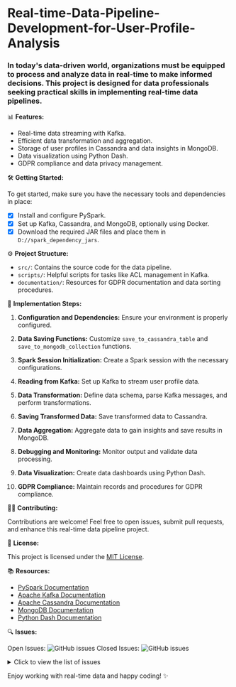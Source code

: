 # Real-time-Data-Pipeline-Development-for-User-Profile-Analysis

### In today's data-driven world, organizations must be equipped to process and analyze data in real-time to make informed decisions. This project is designed for data professionals seeking practical skills in implementing real-time data pipelines.

📊 **Features:**

- Real-time data streaming with Kafka.
- Efficient data transformation and aggregation.
- Storage of user profiles in Cassandra and data insights in MongoDB.
- Data visualization using Python Dash.
- GDPR compliance and data privacy management.

🛠️ **Getting Started:**

To get started, make sure you have the necessary tools and dependencies in place:

- [x] Install and configure PySpark.
- [x] Set up Kafka, Cassandra, and MongoDB, optionally using Docker.
- [x] Download the required JAR files and place them in `D://spark_dependency_jars`.

⚙️ **Project Structure:**

- `src/`: Contains the source code for the data pipeline.
- `scripts/`: Helpful scripts for tasks like ACL management in Kafka.
- `documentation/`: Resources for GDPR documentation and data sorting procedures.

🚀 **Implementation Steps:**

1. **Configuration and Dependencies:** Ensure your environment is properly configured.

2. **Data Saving Functions:** Customize `save_to_cassandra_table` and `save_to_mongodb_collection` functions.

3. **Spark Session Initialization:** Create a Spark session with the necessary configurations.

4. **Reading from Kafka:** Set up Kafka to stream user profile data.

5. **Data Transformation:** Define data schema, parse Kafka messages, and perform transformations.

6. **Saving Transformed Data:** Save transformed data to Cassandra.

7. **Data Aggregation:** Aggregate data to gain insights and save results in MongoDB.

8. **Debugging and Monitoring:** Monitor output and validate data processing.

9. **Data Visualization:** Create data dashboards using Python Dash.

10. **GDPR Compliance:** Maintain records and procedures for GDPR compliance.

👨‍💻 **Contributing:**

Contributions are welcome! Feel free to open issues, submit pull requests, and enhance this real-time data pipeline project.

📜 **License:**

This project is licensed under the [MIT License](LICENSE.md).

📚 **Resources:**

- [PySpark Documentation](https://spark.apache.org/docs/latest/api/python/index.html)
- [Apache Kafka Documentation](https://kafka.apache.org/documentation)
- [Apache Cassandra Documentation](https://cassandra.apache.org/doc/latest/)
- [MongoDB Documentation](https://docs.mongodb.com/)
- [Python Dash Documentation](https://dash.plotly.com/)



🔍 **Issues:**

Open Issues: ![GitHub issues](https://img.shields.io/github/issues/omardbaa/Real-time-Data-Pipeline-Development-for-User-Profile-Analysis?label=Open&color=orange)
Closed Issues: ![GitHub issues](https://img.shields.io/github/issues-closed/omardbaa/Real-time-Data-Pipeline-Development-for-User-Profile-Analysis?label=Closed&color=green)

<details>
  <summary>Click to view the list of issues</summary>

### Open Issues:
  - [Issue Name 1](https://github.com/omardbaa/Real-time-Data-Pipeline-Development-for-User-Profile-Analysis/issues/1)
  - [Issue Name 2](https://github.com/omardbaa/Real-time-Data-Pipeline-Development-for-User-Profile-Analysis/issues/2)
  - [Issue Name 3](https://github.com/omardbaa/Real-time-Data-Pipeline-Development-for-User-Profile-Analysis/issues/3)

### Closed Issues:
  - [Issue Name 4](https://github.com/omardbaa/Real-time-Data-Pipeline-Development-for-User-Profile-Analysis/issues/4)
  - [Issue Name 5](https://github.com/omardbaa/Real-time-Data-Pipeline-Development-for-User-Profile-Analysis/issues/5)
  - [Issue Name 6](https://github.com/omardbaa/Real-time-Data-Pipeline-Development-for-User-Profile-Analysis/issues/6)

</details>


Enjoy working with real-time data and happy coding! ✨
